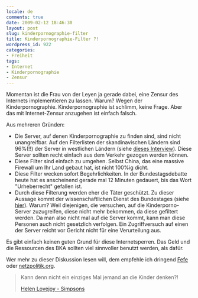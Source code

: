 ```yaml
---
locale: de
comments: true
date: 2009-02-12 18:46:30
layout: post
slug: kinderpornographie-filter
title: Kinderpornographie-Filter ?!
wordpress_id: 922
categories:
- Freiheit
tags:
- Internet
- Kinderpornographie
- Zensur
---
```


Momentan ist die Frau von der Leyen ja gerade dabei, eine Zensur des Internets
implementieren zu lassen. Warum? Wegen der Kinderpornographie.
Kinderpornographie ist schlimm, keine Frage. Aber das mit Internet-Zensur
anzugehen ist einfach falsch.

Aus mehreren Gründen:

  * Die Server, auf denen Kinderpornographie zu finden sind, sind nicht
    unangreifbar. Auf den Filterlisten der skandinavischen Ländern sind 96%(!!)
    der Server in westlichen Ländern (siehe [dieses
    Interview](http://www.heise.de/tp/r4/artikel/29/29693/1.html)). Diese
    Server sollten recht einfach aus dem Verkehr gezogen werden können.
  * Diese Filter sind einfach zu umgehen. Selbst China, das eine massive
    Firewall um Ihr Land gebaut hat, ist nicht 100%ig dicht.
  * Diese Filter wecken sofort Begehrlichkeiten. In der Bundestagsdebatte heute
    hat es anscheinend gerade mal 12 Minuten gedauert, bis das Wort
    "Urheberrecht" gefallen ist.
  * Durch diese Filterung werden eher die Täter geschützt. Zu dieser Aussage
    kommt der wissenschaftlichen Dienst des Bundestages (siehe
    [hier](http://www.ccc.de/updates/2009/filtern-schuetzt-nur-taeter)). Warum?
    Weil diejenigen, die versuchen, auf die Kinderporno-Server zuzugreifen,
    diese nicht mehr bekommen, da diese gefiltert werden. Da man also nicht mal
    auf die Server kommt, kann man diese Personen auch nicht gesetzlich
    verfolgen. Ein Zugriffversuch auf einen der Server reicht vor Gericht nicht
    für eine Verurteilung aus.

Es gibt einfach keinen guten Grund für diese Internetsperren. Das Geld und die
Ressourcen des BKA sollten viel sinnvoller benutzt werden, als dafür.

Wer mehr zu dieser Diskussion lesen will, dem empfehle ich dringend
[Fefe](http://blog.fefe.de) oder [netzpolitik.org](http://www.netzpolitik.org).


> Kann denn nicht ein einziges Mal jemand an die Kinder denken?!
> 
> [Helen Lovejoy - Simpsons](http://simpsonspedia.net/index.php?title=Helen_Lovejoy)

